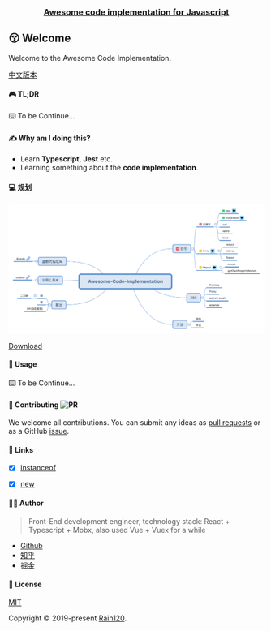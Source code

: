 <h3 align="center">
  <a href="https://github.com/Rain120/awesome-code-implementation">Awesome code implementation for Javascript</a>
</h3>

## 😚 Welcome

Welcome to the Awesome Code Implementation.

[中文版本](zh-CN.md)

#### 🎮 TL;DR

⌨️ To be Continue...

#### ✍ Why am I doing this?

- Learn **Typescript**, **Jest** etc.
- Learning something about the **code implementation**.

#### 💻 规划

<img src="plans.svg">

[Download](plans.xmind)

#### 🔨 Usage

⌨️ To be Continue...

#### 🤝 Contributing ![PR](https://img.shields.io/badge/PRs-Welcome-orange?style=flat-square&logo=appveyor)

We welcome all contributions. You can submit any ideas as [pull requests](https://github.com/Rain120/awesome-code-implementation/pulls) or as a GitHub [issue](https://github.com/Rain120/awesome-code-implementation/issues). 

#### 🔗 Links

- [x] [instanceof](src/instanceof/README.md)

- [x] [new](src/new/README.md)

#### 👨‍🏭 Author

> Front-End development engineer, technology stack: React + Typescript + Mobx, also used Vue + Vuex for a while

- [Github](https://github.com/Rain120)
- [知乎](https://www.zhihu.com/people/yan-yang-nian-hua-120/activities)
- [掘金](https://juejin.im/user/57c616496be3ff00584f54db)

#### 📝 License

[MIT](https://github.com/Rain120/awesome-code-implementation/blob/master/LICENSE)

Copyright © 2019-present [Rain120](https://github.com/Rain120).

